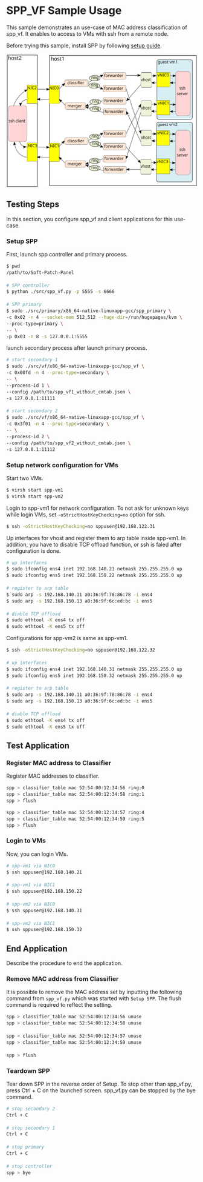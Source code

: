 # SPP_VF Sample Usage

This sample demonstrates an use-case of MAC address classification of
spp_vf.
It enables to access to VMs with ssh from a remote node.

Before trying this sample, install SPP by following
[setup guide](setup_guide.md).

![spp_sample_usage](spp_sample_usage.svg)

## Testing Steps

In this section, you configure spp_vf and client applications for
this use-case.


### Setup SPP

First, launch spp controller and primary process.

  ```sh
  $ pwd
  /path/to/Soft-Patch-Panel

  # SPP controller
  $ python ./src/spp_vf.py -p 5555 -s 6666

  # SPP primary
  $ sudo ./src/primary/x86_64-native-linuxapp-gcc/spp_primary \
  -c 0x02 -n 4 --socket-mem 512,512 --huge-dir=/run/hugepages/kvm \
  --proc-type=primary \
  -- \
  -p 0x03 -n 8 -s 127.0.0.1:5555
  ```

launch secondary process after launch primary process.

  ```sh
  # start secondary 1
  $ sudo ./src/vf/x86_64-native-linuxapp-gcc/spp_vf \
  -c 0x00fd -n 4 --proc-type=secondary \
  -- \
  --process-id 1 \
  --config /path/to/spp_vf1_without_cmtab.json \
  -s 127.0.0.1:11111

  # start secondary 2
  $ sudo ./src/vf/x86_64-native-linuxapp-gcc/spp_vf \
  -c 0x3f01 -n 4 --proc-type=secondary \
  -- \
  --process-id 2 \
  --config /path/to/spp_vf2_without_cmtab.json \
  -s 127.0.0.1:11112
  ```

### Setup network configuration for VMs

Start two VMs.

  ```sh
  $ virsh start spp-vm1
  $ virsh start spp-vm2
  ```

Login to spp-vm1 for network configuration.
To not ask for unknown keys while login VMs,
set `-oStrictHostKeyChecking=no` option for ssh.

  ```sh
  $ ssh -oStrictHostKeyChecking=no sppuser@192.168.122.31
  ```

Up interfaces for vhost and register them to arp table inside spp-vm1.
In addition, you have to disable TCP offload function, or ssh is faled
after configuration is done.

  ```sh
  # up interfaces
  $ sudo ifconfig ens4 inet 192.168.140.21 netmask 255.255.255.0 up
  $ sudo ifconfig ens5 inet 192.168.150.22 netmask 255.255.255.0 up

  # register to arp table
  $ sudo arp -s 192.168.140.11 a0:36:9f:78:86:78 -i ens4
  $ sudo arp -s 192.168.150.13 a0:36:9f:6c:ed:bc -i ens5

  # diable TCP offload
  $ sudo ethtool -K ens4 tx off
  $ sudo ethtool -K ens5 tx off
  ```

Configurations for spp-vm2 is same as spp-vm1.

  ```sh
  $ ssh -oStrictHostKeyChecking=no sppuser@192.168.122.32

  # up interfaces
  $ sudo ifconfig ens4 inet 192.168.140.31 netmask 255.255.255.0 up
  $ sudo ifconfig ens5 inet 192.168.150.32 netmask 255.255.255.0 up

  # register to arp table
  $ sudo arp -s 192.168.140.11 a0:36:9f:78:86:78 -i ens4
  $ sudo arp -s 192.168.150.13 a0:36:9f:6c:ed:bc -i ens5

  # diable TCP offload
  $ sudo ethtool -K ens4 tx off
  $ sudo ethtool -K ens5 tx off
  ```

## Test Application

### Register MAC address to Classifier

Register MAC addresses to classifier.

  ```sh
  spp > classifier_table mac 52:54:00:12:34:56 ring:0
  spp > classifier_table mac 52:54:00:12:34:58 ring:1
  spp > flush
  ```

  ```sh
  spp > classifier_table mac 52:54:00:12:34:57 ring:4
  spp > classifier_table mac 52:54:00:12:34:59 ring:5
  spp > flush
  ```

### Login to VMs

Now, you can login VMs.

  ```sh
  # spp-vm1 via NIC0
  $ ssh sppuser@192.168.140.21

  # spp-vm1 via NIC1
  $ ssh sppuser@192.168.150.22

  # spp-vm2 via NIC0
  $ ssh sppuser@192.168.140.31

  # spp-vm2 via NIC1
  $ ssh sppuser@192.168.150.32
  ```

## End Application

Describe the procedure to end the application.

### Remove MAC address from Classifier

It is possible to remove the MAC address set by inputting the following
command from `spp_vf.py` which was started with `Setup SPP`.
The flush command is required to reflect the setting.

  ```sh
  spp > classifier_table mac 52:54:00:12:34:56 unuse
  spp > classifier_table mac 52:54:00:12:34:58 unuse

  spp > classifier_table mac 52:54:00:12:34:57 unuse
  spp > classifier_table mac 52:54:00:12:34:59 unuse

  spp > flush
  ```

### Teardown SPP

Tear down SPP in the reverse order of Setup.
To stop other than spp_vf.py, press Ctrl + C on the launched screen.
spp_vf.py can be stopped by the bye command.

  ```sh
  # stop secondary 2
  Ctrl + C

  # stop secondary 1
  Ctrl + C

  # stop primary
  Ctrl + C

  # stop controller
  spp > bye
  ```
